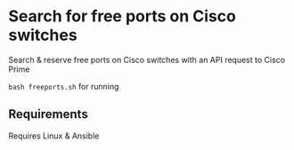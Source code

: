 Search for free ports on Cisco switches
=========
Search & reserve free ports on Cisco switches with an API request to Cisco Prime

```bash freeports.sh``` for running


Requirements
------------
Requires Linux & Ansible
